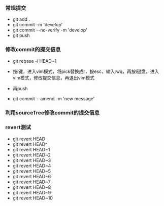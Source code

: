 ### 常规提交
- git add .
- git commit -m 'develop'
- git commit --no-verify -m 'develop'
- git push

### 修改commit的提交信息
- git rebase -i HEAD~1
- 按i键，进入vim模式，将pick替换成r，按esc，输入:wq，再按i键盘，进入vim模式，修改提交信息，再退出vim模式
- 再push

- git commit --amend -m 'new message'

### 利用sourceTree修改commit的提交信息

### revert测试
- git revert HEAD
- git revert HEAD^
- git revert HEAD~1
- git revert HEAD~2
- git revert HEAD~3
- git revert HEAD~4
- git revert HEAD~5
- git revert HEAD~6
- git revert HEAD~7
- git revert HEAD~8
- git revert HEAD~9
- git revert HEAD~10